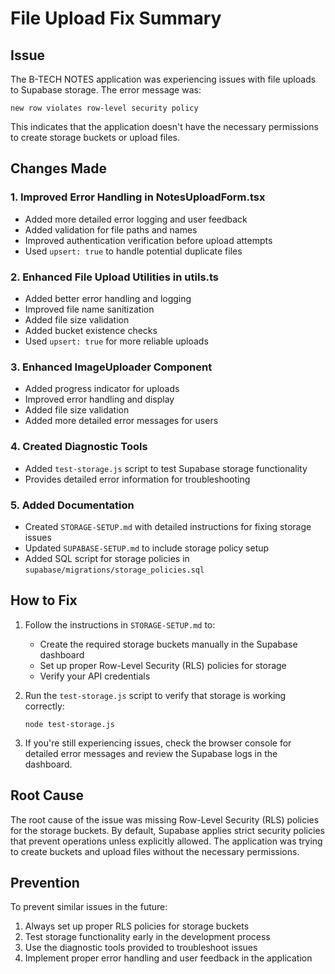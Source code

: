 # File Upload Fix Summary

## Issue
The B-TECH NOTES application was experiencing issues with file uploads to Supabase storage. The error message was:
```
new row violates row-level security policy
```

This indicates that the application doesn't have the necessary permissions to create storage buckets or upload files.

## Changes Made

### 1. Improved Error Handling in NotesUploadForm.tsx
- Added more detailed error logging and user feedback
- Added validation for file paths and names
- Improved authentication verification before upload attempts
- Used `upsert: true` to handle potential duplicate files

### 2. Enhanced File Upload Utilities in utils.ts
- Added better error handling and logging
- Improved file name sanitization
- Added file size validation
- Added bucket existence checks
- Used `upsert: true` for more reliable uploads

### 3. Enhanced ImageUploader Component
- Added progress indicator for uploads
- Improved error handling and display
- Added file size validation
- Added more detailed error messages for users

### 4. Created Diagnostic Tools
- Added `test-storage.js` script to test Supabase storage functionality
- Provides detailed error information for troubleshooting

### 5. Added Documentation
- Created `STORAGE-SETUP.md` with detailed instructions for fixing storage issues
- Updated `SUPABASE-SETUP.md` to include storage policy setup
- Added SQL script for storage policies in `supabase/migrations/storage_policies.sql`

## How to Fix

1. Follow the instructions in `STORAGE-SETUP.md` to:
   - Create the required storage buckets manually in the Supabase dashboard
   - Set up proper Row-Level Security (RLS) policies for storage
   - Verify your API credentials

2. Run the `test-storage.js` script to verify that storage is working correctly:
   ```
   node test-storage.js
   ```

3. If you're still experiencing issues, check the browser console for detailed error messages and review the Supabase logs in the dashboard.

## Root Cause

The root cause of the issue was missing Row-Level Security (RLS) policies for the storage buckets. By default, Supabase applies strict security policies that prevent operations unless explicitly allowed. The application was trying to create buckets and upload files without the necessary permissions.

## Prevention

To prevent similar issues in the future:

1. Always set up proper RLS policies for storage buckets
2. Test storage functionality early in the development process
3. Use the diagnostic tools provided to troubleshoot issues
4. Implement proper error handling and user feedback in the application 